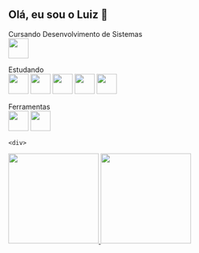 ## Olá, eu sou o Luiz 👋

  Cursando Desenvolvimento de Sistemas <br>
  <img src="https://cdn.jsdelivr.net/gh/devicons/devicon/icons/devicon/devicon-original.svg" width="40" wight="40"/>

  
  
  Estudando <br>
  <img src="https://cdn.jsdelivr.net/gh/devicons/devicon/icons/javascript/javascript-plain.svg" width="40" wight="40"/>
  <img src="https://cdn.jsdelivr.net/gh/devicons/devicon/icons/typescript/typescript-plain.svg" width="40" wight="40"/> 
  <img src="https://cdn.jsdelivr.net/gh/devicons/devicon/icons/tailwindcss/tailwindcss-original-wordmark.svg" width="40" wight="40"/> 
  <img src="https://cdn.jsdelivr.net/gh/devicons/devicon/icons/sqlite/sqlite-original-wordmark.svg" width="40" wight="40"/> 
  <img src="https://cdn.jsdelivr.net/gh/devicons/devicon/icons/php/php-plain.svg" width="40" wight="40"/>
  
  
  
  
  Ferramentas <br>
  <img src="https://cdn.jsdelivr.net/gh/devicons/devicon/icons/visualstudio/visualstudio-plain.svg" width="40" wight="40"/>
  <img src="https://cdn.jsdelivr.net/gh/devicons/devicon/icons/github/github-original.svg" width="40" wight="40"/>
  
    <div>
  <a href="https://github.com/Luizrdsx">
  <img height="180em" src="https://github-readme-stats.vercel.app/api/top-langs/?username=Luizrdsx&layout=compact&langs_count=7&theme=dracula"/>
  <img height="180em" src="https://github-readme-stats.vercel.app/api?username=Luizrdsx&show_icons=true&theme=dracula&include_all_commits=true&count_private=true"/>
  </div>
